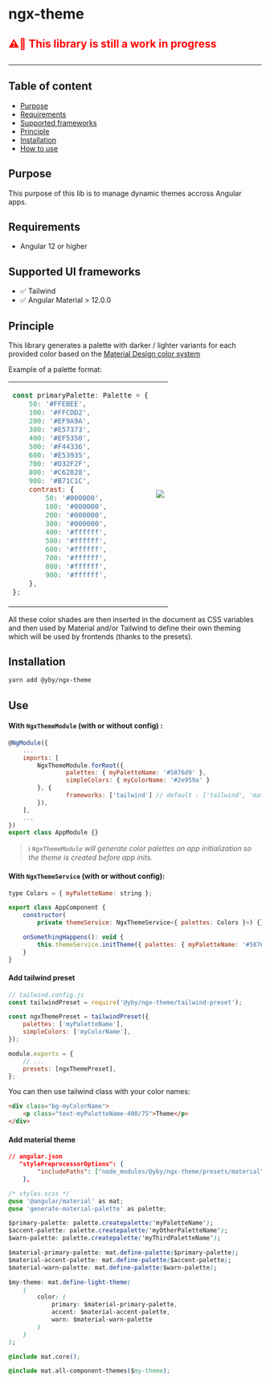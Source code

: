# ngx-theme

<h2 style="color: red;">⚠️🚧 This library is still a work in progress<h2>

---

## Table of content

-   [Purpose](#purpose)
-   [Requirements](#requirements)
-   [Supported frameworks](#supported-ui-frameworks)
-   [Principle](#principle)
-   [Installation](#installation)
-   [How to use](#use)

## Purpose

This purpose of this lib is to manage dynamic themes accross Angular apps.

## Requirements

-   Angular 12 or higher

## Supported UI frameworks

-   ✅ Tailwind
-   ✅ Angular Material > 12.0.0

## Principle

This library generates a palette with darker / lighter variants for each provided color based on the [Material Design color system](https://material.io/design/color/the-color-system.html#color-theme-creation)

Example of a palette format:

<table>
<tr>
<td>

```js
const primaryPalette: Palette = {
    50: '#FFEBEE',
    100: '#FFCDD2',
    200: '#EF9A9A',
    300: '#E57373',
    400: '#EF5350',
    500: '#F44336',
    600: '#E53935',
    700: '#D32F2F',
    800: '#C62828',
    900: '#B71C1C',
    contrast: {
        50: '#000000',
        100: '#000000',
        200: '#000000',
        300: '#000000',
        400: '#ffffff',
        500: '#ffffff',
        600: '#ffffff',
        700: '#ffffff',
        800: '#ffffff',
        900: '#ffffff',
    },
};
```

</td>
<td>
<img src="https://blog.thoughtram.io/static/a773102a03b9511ee27b537717545666/f948d/material-design-red-palette.png" />
</td>
</tr>
</table>

All these color shades are then inserted in the document as CSS variables and then used by Material and/or Tailwind to define their own theming which will be used by frontends (thanks to the presets).

## Installation

```sh
yarn add @yby/ngx-theme
```

## Use

#### With `NgxThemeModule` (with or without config) :

```js
@NgModule({
    ...
    imports: [
        NgxThemeModule.forRoot({
                palettes: { myPaletteName: '#5876d9' },
                simpleColors: { myColorName: '#2e959a' }
        }, {
                frameworks: ['tailwind'] // default : ['tailwind', 'material']
        }),
    ],
    ...
})
export class AppModule {}
```

> ℹ️ _`NgxThemeModule` will generate color palettes on app initialization so the theme is created before app inits._

#### With `NgxThemeService` (with or without config):

```js
type Colors = { myPaletteName: string };

export class AppComponent {
    constructor(
        private themeService: NgxThemeService<{ palettes: Colors }>) {}

    onSomethingHappens(): void {
        this.themeService.initTheme({ palettes: { myPaletteName: '#5876d9' }});
    }
}

```

#### Add tailwind preset

```js
// tailwind.config.js
const tailwindPreset = require('@yby/ngx-theme/tailwind-preset');

const ngxThemePreset = tailwindPreset({
    palettes: ['myPaletteName'],
    simpleColors: ['myColorName'],
});

module.exports = {
    // ...
    presets: [ngxThemePreset],
};
```

You can then use tailwind class with your color names:

```html
<div class="bg-myColorName">
    <p class="text-myPaletteName-400/75">Theme</p>
</div>
```

#### Add material theme

```json
// angular.json
   "stylePreprocessorOptions": {
        "includePaths": ["node_modules/@yby/ngx-theme/presets/material"]
    },
```

```css
/* styles.scss */
@use '@angular/material' as mat;
@use 'generate-material-palette' as palette;

$primary-palette: palette.createpalette('myPaletteName');
$accent-palette: palette.createpalette('myOtherPaletteName');
$warn-palette: palette.createpalette('myThirdPaletteName');

$material-primary-palette: mat.define-palette($primary-palette);
$material-accent-palette: mat.define-palette($accent-palette);
$material-warn-palette: mat.define-palette($warn-palette);

$my-theme: mat.define-light-theme(
    (
        color: (
            primary: $material-primary-palette,
            accent: $material-accent-palette,
            warn: $material-warn-palette
        )
    )
);

@include mat.core();

@include mat.all-component-themes($my-theme);
```

